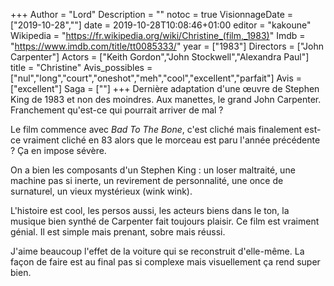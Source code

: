 +++
Author = "Lord"
Description = ""
notoc = true
VisionnageDate = ["2019-10-28",""]
date = 2019-10-28T10:08:46+01:00
editor = "kakoune"
Wikipedia = "https://fr.wikipedia.org/wiki/Christine_(film,_1983)"
Imdb = "https://www.imdb.com/title/tt0085333/"
year = ["1983"]
Directors = ["John Carpenter"]
Actors = ["Keith Gordon","John Stockwell","Alexandra Paul"]
title = "Christine"
Avis_possibles = ["nul","long","court","oneshot","meh","cool","excellent","parfait"]
Avis = ["excellent"] 
Saga = [""]
+++
Dernière adaptation d'une œuvre de Stephen King de 1983 et non des moindres.
Aux manettes, le grand John Carpenter.
Franchement qu'est-ce qui pourrait arriver de mal ?

Le film commence avec *Bad To The Bone*, c'est cliché mais finalement est-ce vraiment cliché en 83 alors que le morceau est paru l'année précédente ?
Ça en impose sévère.

On a bien les composants d'un Stephen King : un loser maltraité, une machine pas si inerte, un revirement de personnalité, une once de surnaturel, un vieux mystérieux (wink wink).

L'histoire est cool, les persos aussi, les acteurs biens dans le ton, la musique bien synthé de Carpenter fait toujours plaisir.
Ce film est vraiment génial.
Il est simple mais prenant, sobre mais réussi.

J'aime beaucoup l'effet de la voiture qui se reconstruit d'elle-même.
La façon de faire est au final pas si complexe mais visuellement ça rend super bien.

